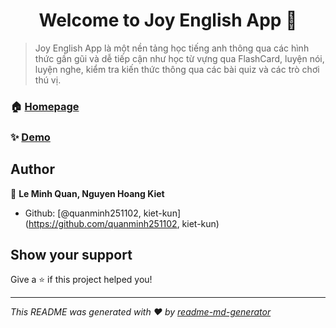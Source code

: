 <h1 align="center">Welcome to Joy English App 👋</h1>
<p>
</p>

> Joy English App là một nền tảng học tiếng anh thông qua các hình thức gần gũi và dễ tiếp cận như học từ vựng qua FlashCard, luyện nói, luyện nghe, kiểm tra kiến thức thông qua các bài quiz và các trò chơi thú vị. 

### 🏠 [Homepage](https://github.com/quanminh251102/Ezi2learn)

### ✨ [Demo](https://www.youtube.com/watch?v=sLYl3OGAEMA)

## Author

👤 **Le Minh Quan, Nguyen Hoang Kiet**

* Github: [@quanminh251102, kiet-kun](https://github.com/quanminh251102, kiet-kun)

## Show your support

Give a ⭐️ if this project helped you!

***
_This README was generated with ❤️ by [readme-md-generator](https://github.com/kefranabg/readme-md-generator)_
